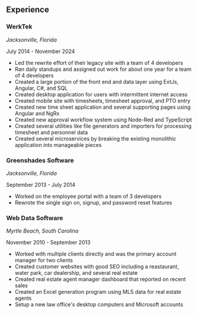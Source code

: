 ## Experience

### WerkTek
*Jacksonville, Florida*

July 2014 - November 2024

- Led the rewrite effort of their legacy site with a team of 4 developers
- Ran daily standups and assigned out work for about one year for a team of 4 developers
- Created a large portion of the front end and data layer using ExtJs, Angular, C#, and SQL
- Created desktop application for users with intermittent internet access
- Created mobile site with timesheets, timesheet approval, and PTO entry
- Created new time sheet application and several supporting pages using Angular and NgRx
- Created new approval workflow system using Node-Red and TypeScript
- Created several utilities like file generators and importers for processing timesheet and personnel data
- Created several microservices by breaking the existing monolithic application into manageable pieces

### Greenshades Software
*Jacksonville, Florida*

September 2013 - July 2014

- Worked on the employee portal with a team of 3 developers
- Rewrote the single sign on, signup, and password reset features

### Web Data Software
*Myrtle Beach, South Carolina*

November 2010 - September 2013

- Worked with multiple clients directly and was the primary account manager for two clients
- Created customer websites with good SEO including a reastaurant, water park, car dealership, and several real estate 
- Created real estate agent manager dashboard that reported on recent sales
- Created an Excel generation program using MLS data for real estate agents
- Setup a new law office's desktop computers and Microsoft accounts

